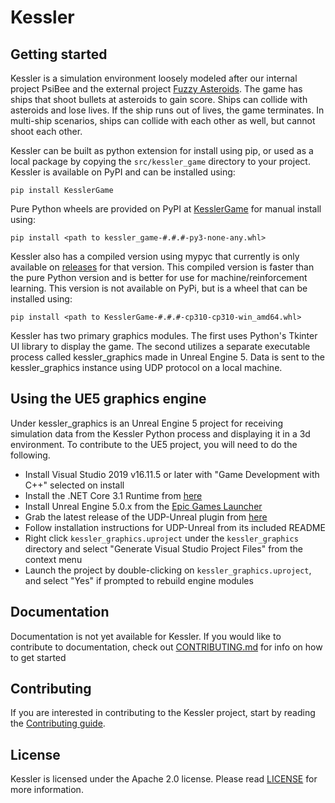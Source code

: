 # Kessler

## Getting started

Kessler is a simulation environment loosely modeled after our internal project PsiBee and the external project [Fuzzy Asteroids](https://github.com/xfuzzycomp/FuzzyAsteroids).
The game has ships that shoot bullets at asteroids to gain score. Ships can collide with asteroids and lose lives.
If the ship runs out of lives, the game terminates. In multi-ship scenarios, ships can collide with each other as well, 
but cannot shoot each other.

Kessler can be built as python extension for install using pip, or used as a local package by copying the
`src/kessler_game` directory to your project. Kessler is available on PyPI and can be installed using:
``` 
pip install KesslerGame
```
Pure Python wheels are provided on PyPI at 
[KesslerGame](https://pypi.org/project/KesslerGame/#files) for manual install using:
``` 
pip install <path to kessler_game-#.#.#-py3-none-any.whl>
```

Kessler also has a compiled version using mypyc that currently is only available on 
[releases](https://github.com/ThalesGroup/kessler-game/releases) for that version. This compiled version is faster 
than the pure Python version and is better for use for machine/reinforcement learning.  This version is not available on
PyPi, but is a wheel that can be installed using:

``` 
pip install <path to KesslerGame-#.#.#-cp310-cp310-win_amd64.whl>
```

Kessler has two primary graphics modules. The first uses Python's Tkinter UI library to display the game. The second
utilizes a separate executable process called kessler_graphics made in Unreal Engine 5. Data is sent to the
kessler_graphics instance using UDP protocol on a local machine.

## Using the UE5 graphics engine
Under kessler_graphics is an Unreal Engine 5 project for receiving simulation data from the Kessler Python process and
displaying it in a 3d environment. To contribute to the UE5 project, you will need to do the following.
- Install Visual Studio 2019 v16.11.5 or later with "Game Development with C++" selected on install
- Install the .NET Core 3.1 Runtime from [here](https://dotnet.microsoft.com/en-us/download/dotnet/thank-you/runtime-3.1.30-windows-x64-installer?cid=getdotnetcore)
- Install Unreal Engine 5.0.x from the [Epic Games Launcher](https://store.epicgames.com/en-US/download)
- Grab the latest release of the UDP-Unreal plugin from [here](https://github.com/getnamo/UDP-Unreal/releases)
- Follow installation instructions for UDP-Unreal from its included README
- Right click `kessler_graphics.uproject` under the `kessler_graphics` directory and select "Generate Visual Studio Project Files" from the context menu
- Launch the project by double-clicking on `kessler_graphics.uproject`, and select "Yes" if prompted to rebuild engine modules

## Documentation

Documentation is not yet available for Kessler. If you would like to contribute to documentation, check out 
[CONTRIBUTING.md](CONTRIBUTING.md) for info on how to get started

## Contributing

If you are interested in contributing to the Kessler project, start by reading the [Contributing guide](/CONTRIBUTING.md).

## License

Kessler is licensed under the Apache 2.0 license. Please read [LICENSE](LICENSE) for more information.
